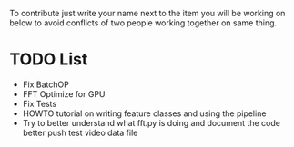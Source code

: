 To contribute just write your name next to the item you will be working on
below to avoid conflicts of two people working together on same thing.

# TODO List

* Fix BatchOP
* FFT Optimize for GPU
* Fix Tests
* HOWTO tutorial on writing feature classes and using the pipeline
* Try to better understand what fft.py is doing and document the 
  code better push test video data file
